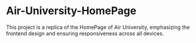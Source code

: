# Air-University-HomePage
This project is a replica of the HomePage of Air University, emphasizing the frontend design and ensuring responsiveness across all devices.
